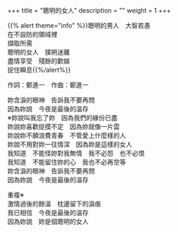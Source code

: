 +++
title = "聰明的女人"
description = ""
weight = 1
+++

{{% alert theme="info" %}}聰明的男人　大智若愚<br>在不設防的領域裡<br>擷取所需<br>聰明的女人　撲朔迷離<br>盡情享受　殘餘的歡娛<br>捉住瞬息{{%/alert%}}

作詞：鄭進一　作曲：鄭進一

妳含淚的眼神　告訴我不要再問  
因為妳說　今夜是最後的溫存  
※妳說叫我忘了妳　因為我們的緣份已盡  
妳說妳喜歡捉摸不定　因為妳就像一片雲  
妳說妳不願浪費青春　不管愛上什麼樣的人  
妳說不用對妳一往情深　因為妳是這樣的女人  
我知道　不能怪妳對我無情　我不必怨　也不必恨  
我知道　不能留住妳的心　我也不必再空等  
妳含淚的眼神　告訴我不要再問  
因為妳說　今夜是最後的溫存  

重複※  
激情過後的餘溫　枕邊留下的淚痕  
我已相信　今夜是最後的溫存  
因為妳說　妳是個聰明的女人  